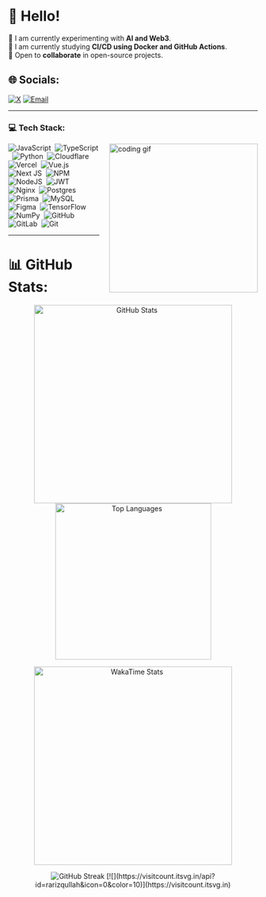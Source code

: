 # 💫 Hello!
  🔭 I am currently experimenting with **AI and Web3**.<br>  🌱 I am currently studying **CI/CD using Docker and GitHub Actions**.<br>  👯 Open to **collaborate** in open-source projects.


## 🌐 Socials:
[![X](https://img.shields.io/badge/X-black?logo=X&logoColor=white)](https://x.com/eldablo) 
[![Email](https://img.shields.io/badge/Email-D14836?logo=gmail&logoColor=white)](mailto:rafirizqullah4@gmail.com) 

---

### 💻 Tech Stack:
<img src="https://user-images.githubusercontent.com/73097560/115834477-dbab4500-a447-11eb-908a-139a6edaec5c.gif" alt="coding gif" align="right" style="float: right; margin-left: 20px;" width="300px"/>

![JavaScript](https://img.shields.io/badge/JavaScript-F7DF1E?logo=javascript&logoColor=black)&nbsp;
![TypeScript](https://img.shields.io/badge/TypeScript-007ACC?logo=typescript&logoColor=white)&nbsp;
![Python](https://img.shields.io/badge/Python-3670A0?logo=python&logoColor=ffdd54)&nbsp;
![Cloudflare](https://img.shields.io/badge/Cloudflare-F38020?logo=Cloudflare&logoColor=white)
<br/>
![Vercel](https://img.shields.io/badge/Vercel-000000?logo=vercel&logoColor=white)&nbsp;
![Vue.js](https://img.shields.io/badge/Vue.js-35495E?logo=vuedotjs&logoColor=4FC08D)&nbsp;
![Next JS](https://img.shields.io/badge/Next.js-black?logo=next.js&logoColor=white)&nbsp;
![NPM](https://img.shields.io/badge/NPM-CB3837?logo=npm&logoColor=white)
<br/>
![NodeJS](https://img.shields.io/badge/Node.js-6DA55F?logo=node.js&logoColor=white)&nbsp;
![JWT](https://img.shields.io/badge/JWT-black?logo=JSON%20web%20tokens)&nbsp;
![Nginx](https://img.shields.io/badge/Nginx-009639?logo=nginx&logoColor=white)&nbsp;
![Postgres](https://img.shields.io/badge/Postgres-316192?logo=postgresql&logoColor=white)
<br/>
![Prisma](https://img.shields.io/badge/Prisma-3982CE?logo=Prisma&logoColor=white)&nbsp;
![MySQL](https://img.shields.io/badge/MySQL-4479A1?logo=mysql&logoColor=white)&nbsp;
![Figma](https://img.shields.io/badge/Figma-F24E1E?logo=figma&logoColor=white)&nbsp;
![TensorFlow](https://img.shields.io/badge/TensorFlow-FF6F00?logo=TensorFlow&logoColor=white)
<br/>
![NumPy](https://img.shields.io/badge/NumPy-013243?logo=numpy&logoColor=white)&nbsp;
![GitHub](https://img.shields.io/badge/GitHub-121011?logo=github&logoColor=white)&nbsp;
![GitLab](https://img.shields.io/badge/GitLab-181717?logo=gitlab&logoColor=white)&nbsp;
![Git](https://img.shields.io/badge/Git-F05033?logo=git&logoColor=white)


---
# 📊 GitHub Stats:
<p align="center">
  <img src="https://github-readme-stats.vercel.app/api?username=rarizqullah&theme=dark&hide_border=false&include_all_commits=false&count_private=false" alt="GitHub Stats" width="400" />
  <img src="https://github-readme-stats.vercel.app/api/top-langs/?username=rarizqullah&theme=dark&hide_border=false&include_all_commits=false&count_private=false&layout=compact" alt="Top Languages" width="315" />
</p>

<p align="center">
  <img src="https://github-readme-stats.vercel.app/api/wakatime?username=rarizqullah&theme=dark&hide_border=false&layout=compact" alt="WakaTime Stats" width="400" />
</p>

<p align="center">
  <img src="https://nirzak-streak-stats.vercel.app/?user=rarizqullah&theme=dark&hide_border=false" alt="GitHub Streak" />
  [![](https://visitcount.itsvg.in/api?id=rarizqullah&icon=0&color=10)](https://visitcount.itsvg.in)
</p>
